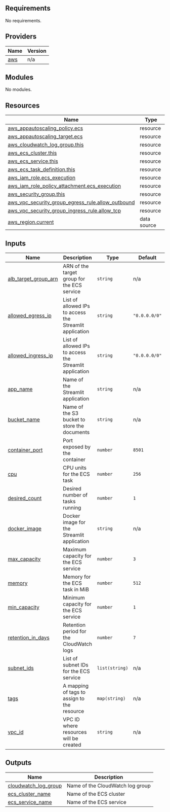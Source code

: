<!-- BEGIN_TF_DOCS -->
## Requirements

No requirements.

## Providers

| Name | Version |
|------|---------|
| <a name="provider_aws"></a> [aws](#provider\_aws) | n/a |

## Modules

No modules.

## Resources

| Name | Type |
|------|------|
| [aws_appautoscaling_policy.ecs](https://registry.terraform.io/providers/hashicorp/aws/latest/docs/resources/appautoscaling_policy) | resource |
| [aws_appautoscaling_target.ecs](https://registry.terraform.io/providers/hashicorp/aws/latest/docs/resources/appautoscaling_target) | resource |
| [aws_cloudwatch_log_group.this](https://registry.terraform.io/providers/hashicorp/aws/latest/docs/resources/cloudwatch_log_group) | resource |
| [aws_ecs_cluster.this](https://registry.terraform.io/providers/hashicorp/aws/latest/docs/resources/ecs_cluster) | resource |
| [aws_ecs_service.this](https://registry.terraform.io/providers/hashicorp/aws/latest/docs/resources/ecs_service) | resource |
| [aws_ecs_task_definition.this](https://registry.terraform.io/providers/hashicorp/aws/latest/docs/resources/ecs_task_definition) | resource |
| [aws_iam_role.ecs_execution](https://registry.terraform.io/providers/hashicorp/aws/latest/docs/resources/iam_role) | resource |
| [aws_iam_role_policy_attachment.ecs_execution](https://registry.terraform.io/providers/hashicorp/aws/latest/docs/resources/iam_role_policy_attachment) | resource |
| [aws_security_group.this](https://registry.terraform.io/providers/hashicorp/aws/latest/docs/resources/security_group) | resource |
| [aws_vpc_security_group_egress_rule.allow_outbound](https://registry.terraform.io/providers/hashicorp/aws/latest/docs/resources/vpc_security_group_egress_rule) | resource |
| [aws_vpc_security_group_ingress_rule.allow_tcp](https://registry.terraform.io/providers/hashicorp/aws/latest/docs/resources/vpc_security_group_ingress_rule) | resource |
| [aws_region.current](https://registry.terraform.io/providers/hashicorp/aws/latest/docs/data-sources/region) | data source |

## Inputs

| Name | Description | Type | Default | Required |
|------|-------------|------|---------|:--------:|
| <a name="input_alb_target_group_arn"></a> [alb\_target\_group\_arn](#input\_alb\_target\_group\_arn) | ARN of the target group for the ECS service | `string` | n/a | yes |
| <a name="input_allowed_egress_ip"></a> [allowed\_egress\_ip](#input\_allowed\_egress\_ip) | List of allowed IPs to access the Streamlit application | `string` | `"0.0.0.0/0"` | no |
| <a name="input_allowed_ingress_ip"></a> [allowed\_ingress\_ip](#input\_allowed\_ingress\_ip) | List of allowed IPs to access the Streamlit application | `string` | `"0.0.0.0/0"` | no |
| <a name="input_app_name"></a> [app\_name](#input\_app\_name) | Name of the Streamlit application | `string` | n/a | yes |
| <a name="input_bucket_name"></a> [bucket\_name](#input\_bucket\_name) | Name of the S3 bucket to store the documents | `string` | n/a | yes |
| <a name="input_container_port"></a> [container\_port](#input\_container\_port) | Port exposed by the container | `number` | `8501` | no |
| <a name="input_cpu"></a> [cpu](#input\_cpu) | CPU units for the ECS task | `number` | `256` | no |
| <a name="input_desired_count"></a> [desired\_count](#input\_desired\_count) | Desired number of tasks running | `number` | `1` | no |
| <a name="input_docker_image"></a> [docker\_image](#input\_docker\_image) | Docker image for the Streamlit application | `string` | n/a | yes |
| <a name="input_max_capacity"></a> [max\_capacity](#input\_max\_capacity) | Maximum capacity for the ECS service | `number` | `3` | no |
| <a name="input_memory"></a> [memory](#input\_memory) | Memory for the ECS task in MiB | `number` | `512` | no |
| <a name="input_min_capacity"></a> [min\_capacity](#input\_min\_capacity) | Minimum capacity for the ECS service | `number` | `1` | no |
| <a name="input_retention_in_days"></a> [retention\_in\_days](#input\_retention\_in\_days) | Retention period for the CloudWatch logs | `number` | `7` | no |
| <a name="input_subnet_ids"></a> [subnet\_ids](#input\_subnet\_ids) | List of subnet IDs for the ECS service | `list(string)` | n/a | yes |
| <a name="input_tags"></a> [tags](#input\_tags) | A mapping of tags to assign to the resource | `map(string)` | n/a | yes |
| <a name="input_vpc_id"></a> [vpc\_id](#input\_vpc\_id) | VPC ID where resources will be created | `string` | n/a | yes |

## Outputs

| Name | Description |
|------|-------------|
| <a name="output_cloudwatch_log_group"></a> [cloudwatch\_log\_group](#output\_cloudwatch\_log\_group) | Name of the CloudWatch log group |
| <a name="output_ecs_cluster_name"></a> [ecs\_cluster\_name](#output\_ecs\_cluster\_name) | Name of the ECS cluster |
| <a name="output_ecs_service_name"></a> [ecs\_service\_name](#output\_ecs\_service\_name) | Name of the ECS service |
<!-- END_TF_DOCS -->